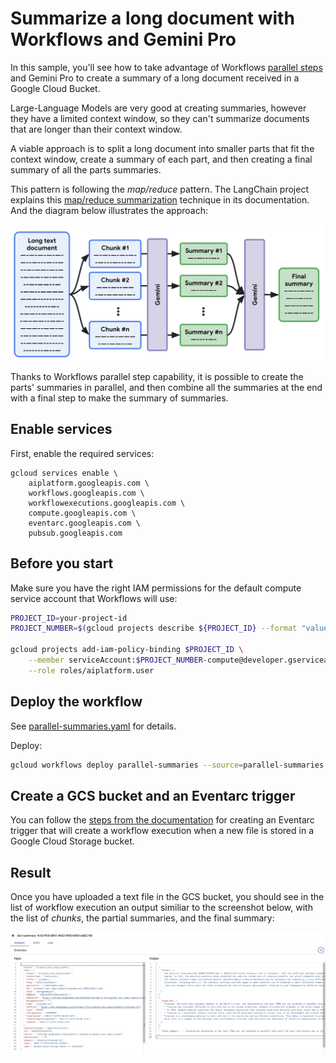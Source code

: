 # Summarize a long document with Workflows and Gemini Pro

In this sample, you'll see how to take advantage of Workflows 
[parallel steps](https://cloud.google.com/workflows/docs/reference/syntax/parallel-steps) 
and Gemini Pro to create a summary of a long document received in a Google Cloud Bucket.

Large-Language Models are very good at creating summaries, however they have a limited context window,
so they can't summarize documents that are longer than their context window.

A viable approach is to split a long document into smaller parts that fit the context window,
create a summary of each part, and then creating a final summary of all the parts summaries.

This pattern is following the _map/reduce_ pattern. The LangChain project explains this 
[map/reduce summarization](https://python.langchain.com/docs/use_cases/summarization#option-2.-map-reduce) 
technique in its documentation. And the diagram below illustrates the approach:

![](./map-reduce-summary.png)

Thanks to Workflows parallel step capability, it is possible to create the parts' summaries in parallel,
and then combine all the summaries at the end with a final step to make the summary of summaries.

## Enable services

First, enable the required services:
```
gcloud services enable \
    aiplatform.googleapis.com \
    workflows.googleapis.com \
    workflowexecutions.googleapis.com \
    compute.googleapis.com \
    eventarc.googleapis.com \
    pubsub.googleapis.com
```

## Before you start

Make sure you have the right IAM permissions for the default compute service
account that Workflows will use:

```sh
PROJECT_ID=your-project-id
PROJECT_NUMBER=$(gcloud projects describe ${PROJECT_ID} --format "value(projectNumber)")

gcloud projects add-iam-policy-binding $PROJECT_ID \
    --member serviceAccount:$PROJECT_NUMBER-compute@developer.gserviceaccount.com \
    --role roles/aiplatform.user
```

## Deploy the workflow

See [parallel-summaries.yaml](./parallel-summaries.yaml) for details. 

Deploy:

```sh
gcloud workflows deploy parallel-summaries --source=parallel-summaries.yaml
```

## Create a GCS bucket and an Eventarc trigger

You can follow the [steps from the documentation](https://cloud.google.com/eventarc/docs/workflows/quickstart-storage) 
for creating an Eventarc trigger that will create a workflow execution when a new file is stored in a Google Cloud Storage bucket.

## Result

Once you have uploaded a text file in the GCS bucket, you should see in the list of workflow execution
an output similiar to the screenshot below, with the list of _chunks_, the partial summaries, and the final summary:

![](./gemini-workflows-mapreduce-summary.jpg)




